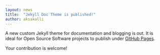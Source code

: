 ```yaml
---
layout: news
title:  "Jekyll Doc Theme is published!"
author: aksakalli
---
```

A new custom Jekyll theme for documentation and blogging is out. It is ideal for Open Source Software projects to publish under [GitHub Pages](https://pages.github.com).

Your contribution is welcome!
